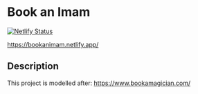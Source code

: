 # Book an Imam

[![Netlify Status](https://api.netlify.com/api/v1/badges/317f14ca-f676-4926-9f7b-c826a6472b0f/deploy-status)](https://app.netlify.com/sites/bookanimam/deploys)

https://bookanimam.netlify.app/

## Description

This project is modelled after: https://www.bookamagician.com/
